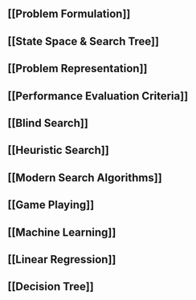 ## [[Problem Formulation]]

## [[State Space & Search Tree]]

## [[Problem Representation]]

## [[Performance Evaluation Criteria]]

## [[Blind Search]]

## [[Heuristic Search]]

## [[Modern Search Algorithms]]

## [[Game Playing]]

## [[Machine Learning]]

## [[Linear Regression]]

## [[Decision Tree]]








